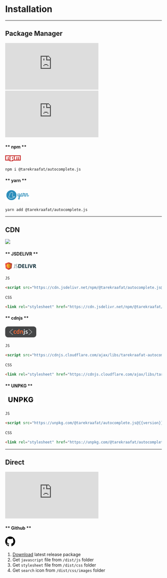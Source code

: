 # Installation <!-- {docsify-ignore} -->

* * *

## Package Manager
[![npm](https://img.shields.io/npm/v/@tarekraafat/autocomplete.js)](https://badge.fury.io/js/%40tarekraafat%2Fautocomplete.js)
![npm](https://img.shields.io/npm/dm/@tarekraafat/autocomplete.js?label=downloads)
<!-- tabs:start -->

#### ** npm **

<a href="https://www.npmjs.com/package/@tarekraafat/autocomplete.js"><svg viewBox="0 0 18 7" alt="npm" width="50px"><path fill="#CB3837" d="M0 0v6h5v1h4V6h9V0"></path><path fill="#FFF" d="M1 1v4h2V2h1v3h1V1h1v5h2V2h1v2H8v1h2V1h1v4h2V2h1v3h1V2h1v3h1V1"></path></svg></a>

```shell
npm i @tarekraafat/autocomplete.js
```

#### ** yarn **


<a href="https://yarn.pm/@tarekraafat/autocomplete.js"><img src="./img/logos/yarn_logo.png" alt="Yarn Logo" width="80px"></a>

```shell
yarn add @tarekraafat/autocomplete.js
```

<!-- tabs:end -->

***

## CDN
[![](https://data.jsdelivr.com/v1/package/npm/@tarekraafat/autocomplete.js/badge)](https://www.jsdelivr.com/package/npm/@tarekraafat/autocomplete.js)
<!-- tabs:start -->

#### ** JSDELIVR **

<a href="https://www.jsdelivr.com/package/gh/TarekRaafat/autoComplete.js"><img src="./img/logos/jsdelivr_logo.png" alt="jsDelivr Logo" width="100px"></a>

`JS`

```html
<script src="https://cdn.jsdelivr.net/npm/@tarekraafat/autocomplete.js@{{version}}/dist/autoComplete.min.js"></script>
```

`CSS`

```html
<link rel="stylesheet" href="https://cdn.jsdelivr.net/npm/@tarekraafat/autocomplete.js@{{version}}/dist/css/autoComplete.min.css">
```

#### ** cdnjs **

<a href="https://cdnjs.com/libraries/tarekraafat-autocomplete.js"><img src="./img/logos/cdnjs_logo.png" alt="cdnjs Logo" width="100px"></a>

`JS`

```html
<script src="https://cdnjs.cloudflare.com/ajax/libs/tarekraafat-autocomplete.js/{{version}}/autoComplete.min.js"></script>
```

`CSS`

```html
<link rel="stylesheet" href="https://cdnjs.cloudflare.com/ajax/libs/tarekraafat-autocomplete.js/{{version}}/css/autoComplete.min.css">
```

#### ** UNPKG **

<a href="https://unpkg.com/browse/@tarekraafat/autocomplete.js@{{version}}/"><img src="./img/logos/unpkg_logo.png" alt="unpkg Logo" width="100px"></a>

`JS`

```html
<script src="https://unpkg.com/@tarekraafat/autocomplete.js@{{version}}/dist/autoComplete.min.js"></script>
```

`CSS`

```html
<link rel="stylesheet" href="https://unpkg.com/@tarekraafat/autocomplete.js@{{version}}/dist/css/autoComplete.css">
```

<!-- tabs:end -->

***


## Direct
[![GitHub package.json version](https://img.shields.io/github/package-json/v/TarekRaafat/autoComplete.js)](https://badge.fury.io/gh/tarekraafat%2FautoComplete.js)
<!-- tabs:start -->

#### ** Github **

<a href="https://www.npmjs.com/package/@tarekraafat/autocomplete.js"><svg class="octicon octicon-mark-github v-align-middle" height="32" viewBox="0 0 16 16" version="1.1" width="32" aria-hidden="true"><path fill-rule="evenodd" d="M8 0C3.58 0 0 3.58 0 8c0 3.54 2.29 6.53 5.47 7.59.4.07.55-.17.55-.38 0-.19-.01-.82-.01-1.49-2.01.37-2.53-.49-2.69-.94-.09-.23-.48-.94-.82-1.13-.28-.15-.68-.52-.01-.53.63-.01 1.08.58 1.23.82.72 1.21 1.87.87 2.33.66.07-.52.28-.87.51-1.07-1.78-.2-3.64-.89-3.64-3.95 0-.87.31-1.59.82-2.15-.08-.2-.36-1.02.08-2.12 0 0 .67-.21 2.2.82.64-.18 1.32-.27 2-.27.68 0 1.36.09 2 .27 1.53-1.04 2.2-.82 2.2-.82.44 1.1.16 1.92.08 2.12.51.56.82 1.27.82 2.15 0 3.07-1.87 3.75-3.65 3.95.29.25.54.73.54 1.48 0 1.07-.01 1.93-.01 2.2 0 .21.15.46.55.38A8.013 8.013 0 0016 8c0-4.42-3.58-8-8-8z"></path></svg></a>

1. [Download](https://github.com/TarekRaafat/autoComplete.js/releases/latest) latest release package
2. Get `javascript` file from `/dist/js` folder
3. Get `stylesheet` file from `/dist/css` folder
4. Get `search` icon from `/dist/css/images` folder

<!-- tabs:end -->